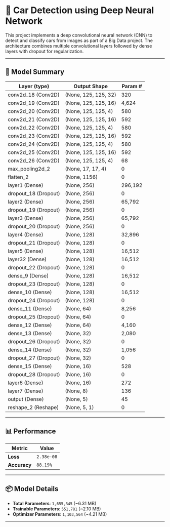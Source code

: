 # 🚗 Car Detection using Deep Neural Network

This project implements a deep convolutional neural network (CNN) to detect and classify cars from images as part of a Big Data project. The architecture combines multiple convolutional layers followed by dense layers with dropout for regularization.

---

## 🧠 Model Summary

| Layer (type)                 | Output Shape        | Param #     |
|-----------------------------|---------------------|-------------|
| conv2d_18 (Conv2D)          | (None, 125, 125, 32)| 320         |
| conv2d_19 (Conv2D)          | (None, 125, 125, 16)| 4,624       |
| conv2d_20 (Conv2D)          | (None, 125, 125, 4) | 580         |
| conv2d_21 (Conv2D)          | (None, 125, 125, 16)| 592         |
| conv2d_22 (Conv2D)          | (None, 125, 125, 4) | 580         |
| conv2d_23 (Conv2D)          | (None, 125, 125, 16)| 592         |
| conv2d_24 (Conv2D)          | (None, 125, 125, 4) | 580         |
| conv2d_25 (Conv2D)          | (None, 125, 125, 16)| 592         |
| conv2d_26 (Conv2D)          | (None, 125, 125, 4) | 68          |
| max_pooling2d_2             | (None, 17, 17, 4)   | 0           |
| flatten_2                   | (None, 1156)        | 0           |
| layer1 (Dense)              | (None, 256)         | 296,192     |
| dropout_18 (Dropout)        | (None, 256)         | 0           |
| layer2 (Dense)              | (None, 256)         | 65,792      |
| dropout_19 (Dropout)        | (None, 256)         | 0           |
| layer3 (Dense)              | (None, 256)         | 65,792      |
| dropout_20 (Dropout)        | (None, 256)         | 0           |
| layer4 (Dense)              | (None, 128)         | 32,896      |
| dropout_21 (Dropout)        | (None, 128)         | 0           |
| layer5 (Dense)              | (None, 128)         | 16,512      |
| layer32 (Dense)             | (None, 128)         | 16,512      |
| dropout_22 (Dropout)        | (None, 128)         | 0           |
| dense_9 (Dense)             | (None, 128)         | 16,512      |
| dropout_23 (Dropout)        | (None, 128)         | 0           |
| dense_10 (Dense)            | (None, 128)         | 16,512      |
| dropout_24 (Dropout)        | (None, 128)         | 0           |
| dense_11 (Dense)            | (None, 64)          | 8,256       |
| dropout_25 (Dropout)        | (None, 64)          | 0           |
| dense_12 (Dense)            | (None, 64)          | 4,160       |
| dense_13 (Dense)            | (None, 32)          | 2,080       |
| dropout_26 (Dropout)        | (None, 32)          | 0           |
| dense_14 (Dense)            | (None, 32)          | 1,056       |
| dropout_27 (Dropout)        | (None, 32)          | 0           |
| dense_15 (Dense)            | (None, 16)          | 528         |
| dropout_28 (Dropout)        | (None, 16)          | 0           |
| layer6 (Dense)              | (None, 16)          | 272         |
| layer7 (Dense)              | (None, 8)           | 136         |
| output (Dense)              | (None, 5)           | 45          |
| reshape_2 (Reshape)         | (None, 5, 1)        | 0           |

---

## 📊 Performance

| Metric       | Value       |
|--------------|-------------|
| **Loss**     | `2.38e-08`  |
| **Accuracy** | `88.19%`    |

---

## 📦 Model Details

- **Total Parameters**: `1,655,345` (~6.31 MB)
- **Trainable Parameters**: `551,781` (~2.10 MB)
- **Optimizer Parameters**: `1,103,564` (~4.21 MB)

---
